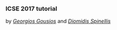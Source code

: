 ### ICSE 2017 tutorial

by _[Georgios Gousios](http://gousios.org)_ and _[Diomidis Spinellis](http://spinellis.gr)_
